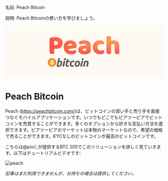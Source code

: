 名前: Peach Bitcoin

説明: Peach Bitcoinの使い方を学びましょう。

![カバー](assets/cover.jpeg)

# Peach Bitcoin

Peach (https://peachbitcoin.com/)は、ビットコインの買い手と売り手を直接つなぐモバイルアプリケーションです。いつでもどこでもピアツーピアでビットコインを売買することができます。多くのオプションから好きな支払い方法を選択できます。ピアツーピアのマーケットは本物のマーケットなので、希望の価格で売ることができます。KYCなしのビットコインが最高のビットコインです。

こちらは@pivi/\_が提供するBTC 205でこのソリューションを詳しく見ていきます。以下はチュートリアルビデオです:

![peach](https://youtu.be/ziwhv9KqVkM)

_記事はまだ利用できませんが、お持ちの場合は提供してください。_